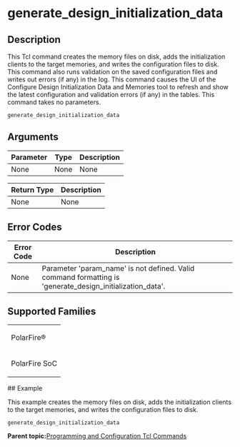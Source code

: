 # generate\_design\_initialization\_data

## Description

This Tcl command creates the memory files on disk, adds the initialization clients to the target memories, and writes the configuration files to disk. This command also runs validation on the saved configuration files and writes out errors \(if any\) in the log. This command causes the UI of the Configure Design Initialization Data and Memories tool to refresh and show the latest configuration and validation errors \(if any\) in the tables. This command takes no parameters.

```
generate_design_initialization_data
```

## Arguments

|Parameter|Type|Description|
|---------|----|-----------|
|None|None|None|

|Return Type|Description|
|-----------|-----------|
|None|None|

## Error Codes

|Error Code|Description|
|----------|-----------|
|None|Parameter 'param\_name' is not defined. Valid command formatting is 'generate\_design\_initialization\_data'.|

## Supported Families

<table id="GUID-C11CBFA2-9548-450B-AF63-6EE37D1455DE"><tbody><tr><td>

PolarFire®

</td></tr><tr><td>

PolarFire SoC

</td></tr></tbody>
</table>## Example

This example creates the memory files on disk, adds the initialization clients to the target memories, and writes the configuration files to disk.

```
generate_design_initialization_data
```

**Parent topic:**[Programming and Configuration Tcl Commands](GUID-B021E93C-650D-42F1-B90A-AE43EE93E641.md)

